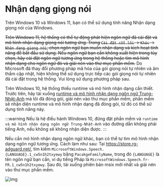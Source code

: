 # Nhận dạng giọng nói

Trên Windows 10 và Windows 11, bạn có thể sử dụng tính năng Nhận dạng giọng nói của Windows.

~~Trên Windows 11, hệ thống có thể tự động phát hiện ngôn ngữ đã cài đặt và mô hình nhận dạng giọng nói tương ứng. Trong `Cài đặt cốt lõi` -> `Khác` -> `Nhận dạng giọng nói`, chọn ngôn ngữ bạn muốn nhận dạng và kích hoạt tính năng để bắt đầu sử dụng. Nếu ngôn ngữ bạn cần không xuất hiện trong tùy chọn, hãy cài đặt ngôn ngữ tương ứng trong hệ thống hoặc tìm mô hình nhận dạng cho ngôn ngữ đó và giải nén vào thư mục phần mềm.~~ Do Microsoft đã thay đổi phương pháp mã hóa của gói giọng nói tự nhiên và âm thầm cập nhật, hiện không thể sử dụng trực tiếp các gói giọng nói tự nhiên đã cài đặt trong hệ thống. Vui lòng sử dụng phương pháp sau.

Trên Windows 10, hệ thống thiếu runtime và mô hình nhận dạng cần thiết. Trước tiên, hãy tải xuống [runtime và mô hình nhận dạng ngôn ngữ Trung-Nhật-Anh](https://lunatranslator.org/Resource/DirectLiveCaptions.zip) mà tôi đã đóng gói, giải nén vào thư mục phần mềm, phần mềm sẽ nhận diện runtime và mô hình nhận dạng đã đóng gói, từ đó có thể sử dụng tính năng này.

:::warning
Nếu là hệ điều hành Windows 10, đừng đặt phần mềm và `runtime và mô hình nhận dạng ngôn ngữ Trung-Nhật-Anh` vào đường dẫn không phải tiếng Anh, nếu không sẽ không nhận diện được.
:::

Nếu cần mô hình nhận dạng ngôn ngữ khác, bạn có thể tự tìm mô hình nhận dạng ngôn ngữ tương ứng. Cách làm như sau:
Tại https://store.rg-adguard.net/, tìm kiếm `MicrosoftWindows.Speech.{LANGUAGE}.1_cw5n1h2txyewy` bằng `PacakgeFamilyName`, trong đó `{LANGUAGE}` là tên ngôn ngữ bạn cần, ví dụ tiếng Pháp là `MicrosoftWindows.Speech.fr-FR.1_cw5n1h2txyewy`. Sau đó, tải xuống phiên bản msix mới nhất và giải nén vào thư mục phần mềm.

![img](https://image.lunatranslator.org/zh/srpackage.png)